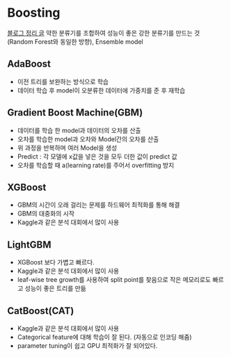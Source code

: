 # Boosting
[블로그 정리 글](https://medium.com/@dlstj1506/machine-learning-boosting-ada-boost-gradient-boosting-machine-xgboost-lightgbm-catboost-d8750ac415ed)
약한 분류기를 조합하여 성능이 좋은 강한 분류기를 만드는 것 (Random Forest와 동일한 방향), Ensemble model

## AdaBoost
* 이전 트리를 보완하는 방식으로 학습
* 데이터 학습 후 model이 오분류한 데이터에 가중치를 준 후 재학습

## Gradient Boost Machine(GBM)
* 데이터를 학습 한 model과 데이터의 오차를 산출
* 오차를 학습한 model과 오차와 Model간의 오차를 산출
* 위 과정을 반복하며 여러 Model을 생성
* Predict : 각 모델에 x값을 넣은 것을 모두 더한 값이 predict 값
* 오차를 학습할 때 a(learning rate)를 주어서 overfitting 방지

## XGBoost
* GBM의 시간이 오래 걸리는 문제를 하드웨어 최적화를 통해 해결
* GBM의 대중화의 시작
* Kaggle과 같은 분석 대회에서 많이 사용

## LightGBM
* XGBoost 보다 가볍고 빠르다.
* Kaggle과 같은 분석 대회에서 많이 사용
* leaf-wise tree growth를 사용하여 split point를 찾음으로 작은 메모리로도 빠르고 성능이 좋은 트리를 만듦

## CatBoost(CAT)
* Kaggle과 같은 분석 대회에서 많이 사용
* Categorical feature에 대해 학습이 잘 된다. (자동으로 인코딩 해줌)
* parameter tuning이 쉽고 GPU 최적화가 잘 되어있다.